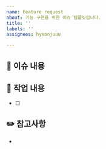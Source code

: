 ```yaml
---
name: Feature request
about: 기능 구현을 위한 이슈 템플릿입니다.
title: ''
labels: ''
assignees: hyeonjuuu

---
```


## 📑 이슈 내용
<!-- 이슈 번호와 설명을 작성하세요. -->

## 📝 작업 내용
<!-- 작업 내용에 대해 작성하세요. -->

- [ ]  

## **✏️ 참고사항**
<!-- 참고 사항에 대해 작성하세요. -->
-
